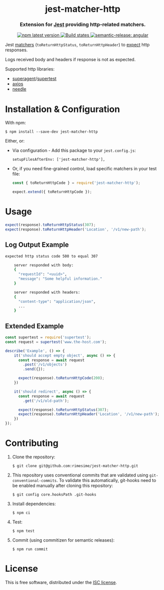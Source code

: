 <h1 align="center" style="border-bottom: none;">jest-matcher-http</h1>
<h3 align="center">Extension for <a href="https://facebook.github.io/jest">Jest</a> providing http-related matchers.</h3>
<p align="center">
  <a href="https://www.npmjs.com/package/jest-matcher-http">
    <img alt="npm latest version" src="https://img.shields.io/npm/v/jest-matcher-http/latest.svg">
  </a>
  <a href="https://github.com/rimesime/jest-matcher-http/actions?query=workflow%3ATest+branch%3Amain">
    <img alt="Build states" src="https://github.com/rimesime/jest-matcher-http/workflows/Test/badge.svg">
  </a>
  <a href="#badge">
    <img alt="semantic-release: angular" src="https://img.shields.io/badge/semantic--release-angular-e10079?logo=semantic-release">
  </a>
</p>


Jest [matchers](https://jestjs.io/docs/using-matchers) (`toReturnHttpStatus`, `toReturnHttpHeader`) to [expect](https://jestjs.io/docs/expect) http responses.

Logs received body and headers if response is not as expected.

Supported http libraries:
- [superagent](https://www.npmjs.com/package/superagent)/[supertest](https://www.npmjs.com/package/supertest)
- [axios](https://www.npmjs.com/package/axios)
- [needle](https://www.npmjs.com/package/needle)

# Installation & Configuration

With npm:

```shell
$ npm install --save-dev jest-matcher-http
```

Either, or:
* Via configuration - Add this package to your `jest.config.js`:
    ```
    setupFilesAfterEnv: ['jest-matcher-http'],
    ```

* Or, if you need fine-grained control, load specific matchers in your test file:
    ```javascript
    const { toReturnHttpCode } = require('jest-matcher-http');

    expect.extend({ toReturnHttpCode });
    ```

# Usage

```javascript
expect(response).toReturnHttpStatus(307);
expect(response).toReturnHttpHeader('Location', '/v1/new-path');
```

## Log Output Example
```bash
expected http status code 500 to equal 307

    server responded with body:
    {
      "requestId": "<uuid>",
      "message": "Some helpful information."
    }

    server responded with headers:
    {
      "content-type": "application/json",
      ...
    }
```

## Extended Example
```javascript
const supertest = require('supertest');
const request = supertest('www.the-host.com');

describe('Example', () => {
    it('should accept empty object', async () => {
      const response = await request
        .post('/v1/objects')
        .send({});

      expect(response).toReturnHttpCode(200);
    })

    it('should redirect', async () => {
      const response = await request
        .get('/v1/old-path');

      expect(response).toReturnHttpStatus(307);
      expect(response).toReturnHttpHeader('Location', '/v1/new-path');
    })
});
```

# Contributing

1. Clone the repository:
    ```shell
    $ git clone git@github.com:rimesime/jest-matcher-http.git
    ```

1. This repository uses conventional commits that are validated using `git-conventional-commits`. To validate this automatically, git-hooks need to be enabled manually after cloning this repository:
    ```shell
    $ git config core.hooksPath .git-hooks
    ```

1. Install dependencies:
    ```shell
    $ npm ci
    ```

1. Test:
    ```shell
    $ npm test
    ```

1. Commit (using commitizen for semantic releases):
    ```shell
    $ npm run commit
    ```

# License

This is free software, distributed under the [ISC license](https://opensource.org/licenses/ISC).